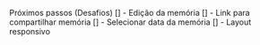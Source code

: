 Próximos passos (Desafios)
[] - Edição da memória
[] - Link para compartilhar memória
[] - Selecionar data da memória
[] - Layout responsivo
